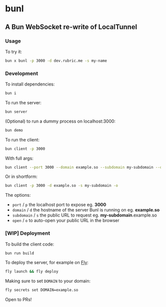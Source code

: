 # bunl

## A Bun WebSocket re-write of LocalTunnel

### Usage

To try it:

```bash
bun x bunl -p 3000 -d dev.rubric.me -s my-name
```

### Development

To install dependencies:

```bash
bun i
```

To run the server:

```bash
bun server
```

(Optional) to run a dummy process on localhost:3000:

```bash
bun demo
```

To run the client:

```bash
bun client -p 3000
```

With full args:

```bash
bun client --port 3000 --domain example.so --subdomain my-subdomain --open
```

Or in shortform:

```bash
bun client -p 3000 -d example.so -s my-subdomain -o
```

The options:

- `port` / `p` the localhost port to expose eg. **3000**
- `domain` / `d` the hostname of the server Bunl is running on eg. **example.so**
- `subdomain` / `s` the public URL to request eg. **my-subdomain**.example.so
- `open` / `o` to auto-open your public URL in the browser

### [WIP] Deployment

To build the client code:

```bash
bun run build
```

To deploy the server, for example on [Fly](https://fly.io):

```bash
fly launch && fly deploy
```

Making sure to set `DOMAIN` to your domain:

```bash
fly secrets set DOMAIN=example.so
```

Open to PRs!
